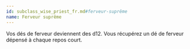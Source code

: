 ```yaml
---
id: subclass_wise_priest_fr.md#ferveur-suprême
name: Ferveur suprême
---
```


Vos dés de ferveur deviennent des d12. Vous récupérez un dé de ferveur dépensé à chaque repos court.

